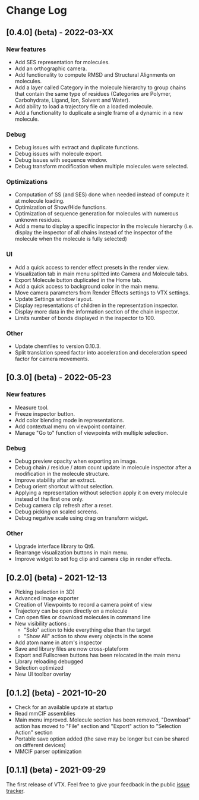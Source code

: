 # Change Log

## [0.4.0] (beta) - 2022-03-XX

### New features

- Add SES representation for molecules.
- Add an orthographic camera.
- Add functionality to compute RMSD and Structural Alignments on molecules.
- Add a layer called Category in the molecule hierarchy to group chains that contain the same type of residues (Categories are Polymer, Carbohydrate, Ligand, Ion, Solvent and Water).
- Add ability to load a trajectory file on a loaded molecule.
- Add a functionality to duplicate a single frame of a dynamic in a new molecule.

### Debug

- Debug issues with extract and duplicate functions.
- Debug issues with molecule export.
- Debug issues with sequence window.
- Debug transform modification when multiple molecules were selected.

### Optimizations

- Computation of SS (and SES) done when needed instead of compute it at molecule loading.
- Optimization of Show/Hide functions.
- Optimization of sequence generation for molecules with numerous unknown residues.
- Add a menu to display a specific inspector in the molecule hierarchy (i.e. display the inspector of all chains instead of the inspector of the molecule when the molecule is fully selected)

### UI

- Add a quick access to render effect presets in the render view.
- Visualization tab in main menu splitted into Camera and Molecule tabs.
- Export Molecule button duplicated in the Home tab.
- Add a quick access to background color in the main menu.
- Move camera parameters from Render Effects settings to VTX settings.
- Update Settings window layout.
- Display representations of children in the representation inspector.
- Display more data in the information section of the chain inspector.
- Limits number of bonds displayed in the inspector to 100.

### Other

- Update chemfiles to version 0.10.3.
- Split translation speed factor into acceleration and deceleration speed factor for camera movements.

## [0.3.0] (beta) - 2022-05-23

### New features

- Measure tool.
- Freeze inspector button.
- Add color blending mode in representations.
- Add contextual menu on viewpoint container.
- Manage "Go to" function of viewpoints with multiple selection.

### Debug

- Debug preview opacity when exporting an image.
- Debug chain / residue / atom count update in molecule inspector after a modification in the molecule structure.
- Improve stability after an extract.
- Debug orient shortcut without selection.
- Applying a representation without selection apply it on every molecule instead of the first one only.
- Debug camera clip refresh after a reset.
- Debug picking on scaled screens.
- Debug negative scale using drag on transform widget.

### Other

- Upgrade interface library to Qt6.
- Rearrange visualization buttons in main menu.
- Improve widget to set fog clip and camera clip in render effects.


## [0.2.0] (beta) - 2021-12-13

- Picking (selection in 3D)
- Advanced image exporter
- Creation of Viewpoints to record a camera point of view
- Trajectory can be open directly on a molecule
- Can open files or download molecules in command line
- New visibility actions :
	- "Solo" action to hide everything else than the target
	- "Show All" action to show every objects in the scene
- Add atom name in atom's inspector
- Save and library files are now cross-plateform
- Export and Fullscreen buttons has been relocated in the main menu
- Library reloading debugged
- Selection optimized
- New UI toolbar overlay

## [0.1.2] (beta) - 2021-10-20

- Check for an available update at startup
- Read mmCIF assemblies
- Main menu improved. Molecule section has been removed, "Download" action has moved to "File" section and "Export" action to "Selection Action" section
- Portable save option added (the save may be longer but can be shared on different devices)
- MMCIF parser optimization

## [0.1.1] (beta) - 2021-09-29

The first release of VTX.
Feel free to give your feedback in the public [issue tracker](https://gitlab.com/VTX_mol/VTX/-/issues).
